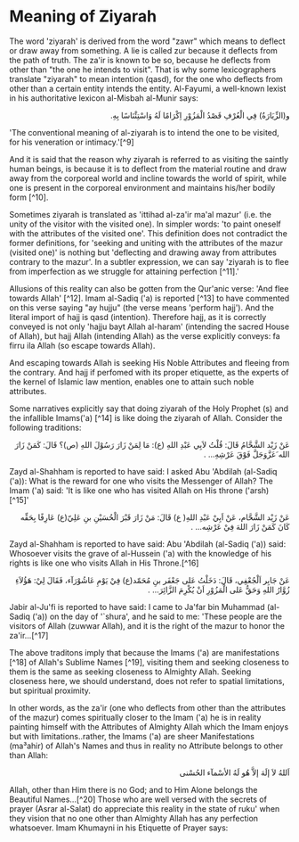 Meaning of Ziyarah
==================

The word 'ziyarah' is derived from the word "zawr" which means to
deflect or draw away from something. A lie is called zur because it
deflects from the path of truth. The za'ir is known to be so, because he
deflects from other than "the one he intends to visit". That is why some
lexicographers translate "ziyarah" to mean intention (qasd), for the one
who deflects from other than a certain entity intends the entity.
Al-Fayumi, a well-known lexist in his authoritative lexicon al-Misbah
al-Munir says:

<p dir="rtl">
و(الزِّيَارَةُ) فِي الْعُرْفِ قَصْدُ الْمَزُوْرِ اِكْرَامًا لَهُ
وَاسْتِئْنَاسًا بِهِ.
</p>

'The conventional meaning of al-ziyarah is to intend the one to be
visited, for his veneration or intimacy.'[^9]

And it is said that the reason why ziyarah is referred to as visiting
the saintly human beings, is because it is to deflect from the material
routine and draw away from the corporeal world and incline towards the
world of spirit, while one is present in the corporeal environment and
maintains his/her bodily form [^10].

Sometimes ziyarah is translated as 'ittihad al-za'ir ma'al mazur' (i.e.
the unity of the visitor with the visited one). In simpler words: 'to
paint oneself with the attributes of the visited one'. This definition
does not contradict the former definitions, for 'seeking and uniting
with the attributes of the mazur (visited one)' is nothing but
'deflecting and drawing away from attributes contrary to the mazur'. In
a subtler expression, we can say 'ziyarah is to flee from imperfection
as we struggle for attaining perfection [^11].'

Allusions of this reality can also be gotten from the Qur'anic verse:
'And flee towards Allah' [^12]. Imam al-Sadiq ('a) is reported [^13] to
have commented on this verse saying "ay hujju" (the verse means 'perform
hajj'). And the literal import of hajj is qasd (intention). Therefore
hajj, as it is correctly conveyed is not only 'hajju bayt Allah
al-haram' (intending the sacred House of Allah), but hajj Allah
(intending Allah) as the verse explicitly conveys: fa firru ila Allah
(so escape towards Allah).

And escaping towards Allah is seeking His Noble Attributes and fleeing
from the contrary. And hajj if perfomed with its proper etiquette, as
the experts of the kernel of Islamic law mention, enables one to attain
such noble attributes.

Some narratives explicitly say that doing ziyarah of the Holy Prophet
(s) and the infallible Imams('a) [^14] is like doing the ziyarah of
Allah. Consider the following traditions:

<p dir="rtl">
عَنْ زَيْد الشَّحَّامُ قَالَ: قُلْتُ لاَبِي عَبْدِ اللهِ (ع): مَا
لِمَنْ زَارَ رَسُوْلَ اللهِ (ص)؟ قَالَ: كَمَنْ زَارَ الله َعَزَّوَجَلَّ
فَوْقَ عَرْشِهِ... .
</p>

Zayd al-Shahham is reported to have said: I asked Abu 'Abdilah
(al-Sadiq ('a)): What is the reward for one who visits the Messenger of
Allah? The Imam ('a) said: 'It is like one who has visited Allah on His
throne ('arsh) [^15]'

<p dir="rtl">
عَنْ زَيْد الشَّحَّام، عَنْ اَبِيْ عَبْدِ اللهِ( ع) قَالَ: مَنْ زَارَ
قَبْرَ الْحُسَيْنِ بنِ عَلِيّ(ع) عَارِفًا بِحَقِّه كَانَ كَمَنْ زَارَ
اللهَ فِيْ عَرْشِه... .
</p>

Zayd al-Shahham is reported to have said: Abu 'Abdilah (al-Sadiq ('a))
said: Whosoever visits the grave of al-Hussein ('a) with the knowledge
of his rights is like one who visits Allah in His Throne.[^16]

<p dir="rtl">
عَنْ جَابِر اَلْجُعْفِي، قَالَ: دَخَلْتُ عَلى جَعْفَر بنِ مُحَمّد(ع)
فِيْ يَوْمِ عَاشُوْرَآء، فَقَالَ لِيْ: هَؤُلاَءِ زُوَّارُ اللهِ وَحَقُّ
عَلى الْمَزُوْرِ اَنْ يُكْرِمَ الزَّائِرَ... .
</p>

Jabir al-Ju'fi is reported to have said: I came to Ja'far bin Muhammad
(al-Sadiq ('a)) on the day of '\`shura', and he said to me: 'These
people are the visitors of Allah (zuwwar Allah), and it is the right of
the mazur to honor the za'ir…[^17]

The above traditons imply that because the Imams ('a) are
manifestations [^18] of Allah's Sublime Names [^19], visiting them and
seeking closeness to them is the same as seeking closeness to Almighty
Allah. Seeking closeness here, we should understand, does not refer to
spatial limitations, but spiritual proximity.

In other words, as the za'ir (one who deflects from other than the
attributes of the mazur) comes spiritually closer to the Imam ('a) he is
in reality painting himself with the Attributes of Almighty Allah which
the Imam enjoys but with limitations..rather, the Imams ('a) are sheer
Manifestations (ma³ahir) of Allah's Names and thus in reality no
Attribute belongs to other than Allah:

<p dir="rtl">
اَللهُ لاَ إلَهَ إلاَّ هُو لَهُ الأسْمآء الحُسْنى
</p>

Allah, other than Him there is no God; and to Him Alone belongs the
Beautiful Names…[^20] Those who are well versed with the secrets of
prayer (Asrar al-Salat) do appreciate this reality in the state of ruku'
when they vision that no one other than Almighty Allah has any
perfection whatsoever. Imam Khumayni in his Etiquette of Prayer says:


